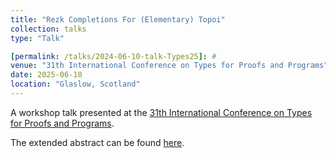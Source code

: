 ```yaml
---
title: "Rezk Completions For (Elementary) Topoi"
collection: talks
type: "Talk"

[permalink: /talks/2024-06-10-talk-Types25]: #
venue: "31th International Conference on Types for Proofs and Programs"
date: 2025-06-10
location: "Glaslow, Scotland"
---
```


A workshop talk presented at the [31th International Conference on Types for Proofs and Programs](https://msp.cis.strath.ac.uk/types2025/index.html).

The extended abstract can be found [here](https://msp.cis.strath.ac.uk/types2025/abstracts/TYPES2025_paper71.pdf).